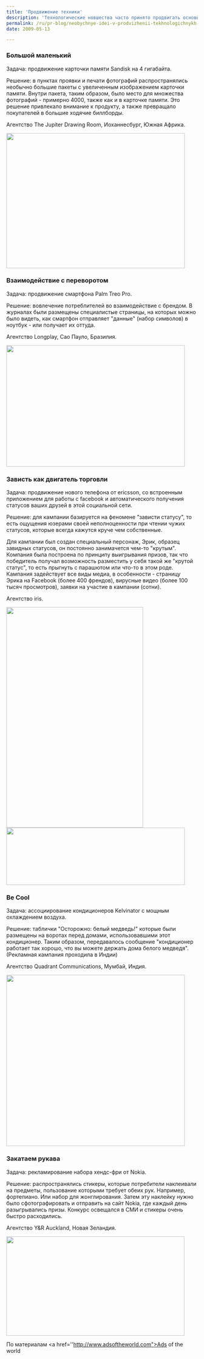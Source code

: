 ```yaml
---
title: 'Продвижение техники'
description: 'Технологические новшества часто принято продвигать основываясь только на их фактических характеристиках. Но в мире стремительно развивающихся технологий потребности рядового человека далеко опережаются развитием техники, и значит не только за счет фактических инноваций нужно продвигаться.'
permalink: /ru/pr-blog/neobychnye-idei-v-prodvizhenii-tekhnologichnykh-tovarov
date: 2009-05-13

---
```


<h3>Большой маленький</h3>

Задача: продвижение карточки памяти Sandisk на 4 гигабайта.

Решение: в пунктах проявки и печати фотографий распространялись необычно большие пакеты с увеличенным изображением карточки памяти. Внутри пакета, таким образом, было место для множества фотографий - примерно 4000, также как и в карточке памяти. Это решение привлекало внимание  к продукту, а также превращало покупателей в большие ходячие биллборды.

Агентство The Jupiter Drawing Room, Иоханнесбург, Южная Африка.

<img src="{{ site.assets }}/upload/sandisk.jpg" alt="" class="post__img" width="470" height="356">

<h3>Взаимодействие с переворотом</h3>

Задача: продвижение смартфона Palm Treo Pro.

Решение: вовлечение потреблителей во взаимодействие с брендом. В журналах были размещены специалистые страницы, на которых можно было видеть, как смартфон отправляет "данные" (набор символов) в ноутбук - или получает их оттуда.

Агентство Longplay, Сао Пауло, Бразилия.

<img src="{{ site.assets }}/upload/mobile2.jpg" alt="" class="post__img" width="470" height="320">

<h3>Зависть как двигатель торговли</h3>

Задача: продвижение нового телефона от ericsson, со встроенным приложением для работы с facebook и автоматического получения статусов ваших друзей в этой социальной сети.

Решение:  для кампании базируется на феномене "зависти статусу", то есть ощущения юзерами своей неполноценности при чтении чужих статусов, которые всегда кажутся круче чем собственные.

Для кампании был создан специальный персонаж, Эрик, образец завидных статусов, он постоянно занимачется чем-то "крутым". Компания была построена по принципу выигрывания призов, так что победитель получал возможность разместить у себя такой же "крутой статус", то есть прыгнуть с парашютом или что-то в этом роде. Кампания задействует все виды медиа, в особенности - страницу Эрика на Facebook (более 400 френдов), вирусные видео (более 100 тысяч просмотров), заявки на участие в кампании (сотни).

Агентство iris.

<img src="{{ site.assets }}/upload/cybershot.jpg" alt="" class="post__img" width="360" height="581">

<img src="{{ site.assets }}/upload/sonystatusenvy.jpg" alt="" class="post__img" width="470" height="151">

<h3>Be Cool</h3>

Задача: ассоциирование кондиционеров Kelvinator с мощным охлаждением воздуха.

Решение: таблички "Осторожно: белый медведь!" которые были размещены на воротах перед домами, использовавшими этот кондиционер. Таким образом, передавалось сообщение "кондиционер работает так хорошо, что вы можете держать дома белого медведя". (Рекламная кампания проходила в Индии)

Агентство  Quadrant Communications, Мумбай, Индия.

<img src="{{ site.assets }}/upload/kelvinatorpolar.jpg" alt="" class="post__img" width="470" height="451">

<h3>Закатаем рукава</h3>

Задача: рекламирование набора хендс-фри от Nokia.

Решение: распространялись стикеры, которые потребители наклеивали на предметы, пользование которыми требует обеих рук. Например, фортепиано. Или набор для жонглирования. Затем эту наклейку нужно было сфотографировать и отправить на сайт Nokia, где каждый день разыгрывались призы. Конкурс освещался в СМИ и стикеры очень быстро расходились.

Агентство Y&R Auckland, Новая Зеландия.

<img src="{{ site.assets }}/upload/Nokiahandsfree.jpg" alt="" class="post__img" width="469" height="262">

По материалам <a href=''http://www.adsoftheworld.com">Ads of the world</a>

